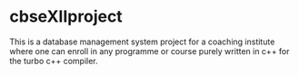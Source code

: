 # cbseXIIproject
This is a database management system project for a coaching institute where one can enroll in any programme or course purely written in c++ for the turbo c++ compiler.
